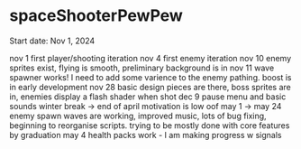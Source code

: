 # spaceShooterPewPew

Start date: Nov 1, 2024

nov 1 first player/shooting iteration
nov 4 first enemy iteration
nov 10 enemy sprites exist, flying is smooth, preliminary background is in
nov 11 wave spawner works! I need to add some varience to the enemy pathing. boost is in early development
nov 28 basic design pieces are there, boss sprites are in, enemies display a flash shader when shot
dec 9 pause menu and basic sounds
winter break -> end of april  motivation is low oof
may 1 -> may 24  enemy spawn waves are working, improved music, lots of bug fixing, beginning to reorganise scripts. 
   trying to be mostly done with core features by graduation
may 4 health packs work - I am making progress w signals
